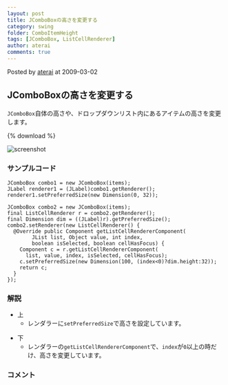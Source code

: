 ```yaml
---
layout: post
title: JComboBoxの高さを変更する
category: swing
folder: ComboItemHeight
tags: [JComboBox, ListCellRenderer]
author: aterai
comments: true
---
```


Posted by [aterai](http://terai.xrea.jp/aterai.html) at 2009-03-02

## JComboBoxの高さを変更する
`JComboBox`自体の高さや、ドロップダウンリスト内にあるアイテムの高さを変更します。

{% download %}

![screenshot](https://lh3.googleusercontent.com/_9Z4BYR88imo/TQTJ6VVptrI/AAAAAAAAAVI/x72zWGymqHk/s800/ComboItemHeight.png)

### サンプルコード
<pre class="prettyprint"><code>JComboBox combo1 = new JComboBox(items);
JLabel renderer1 = (JLabel)combo1.getRenderer();
renderer1.setPreferredSize(new Dimension(0, 32));

JComboBox combo2 = new JComboBox(items);
final ListCellRenderer r = combo2.getRenderer();
final Dimension dim = ((JLabel)r).getPreferredSize();
combo2.setRenderer(new ListCellRenderer() {
  @Override public Component getListCellRendererComponent(
        JList list, Object value, int index,
        boolean isSelected, boolean cellHasFocus) {
    Component c = r.getListCellRendererComponent(
      list, value, index, isSelected, cellHasFocus);
    c.setPreferredSize(new Dimension(100, (index&lt;0)?dim.height:32));
    return c;
  }
});
</code></pre>

### 解説
- 上
    - レンダラーに`setPreferredSize`で高さを設定しています。

<!-- dummy comment line for breaking list -->

- 下
    - レンダラーの`getListCellRendererComponent`で、`index`が`0`以上の時だけ、高さを変更しています。

<!-- dummy comment line for breaking list -->

### コメント
